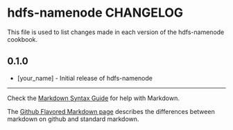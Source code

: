 hdfs-namenode CHANGELOG
=======================

This file is used to list changes made in each version of the hdfs-namenode cookbook.

0.1.0
-----
- [your_name] - Initial release of hdfs-namenode

- - -
Check the [Markdown Syntax Guide](http://daringfireball.net/projects/markdown/syntax) for help with Markdown.

The [Github Flavored Markdown page](http://github.github.com/github-flavored-markdown/) describes the differences between markdown on github and standard markdown.
